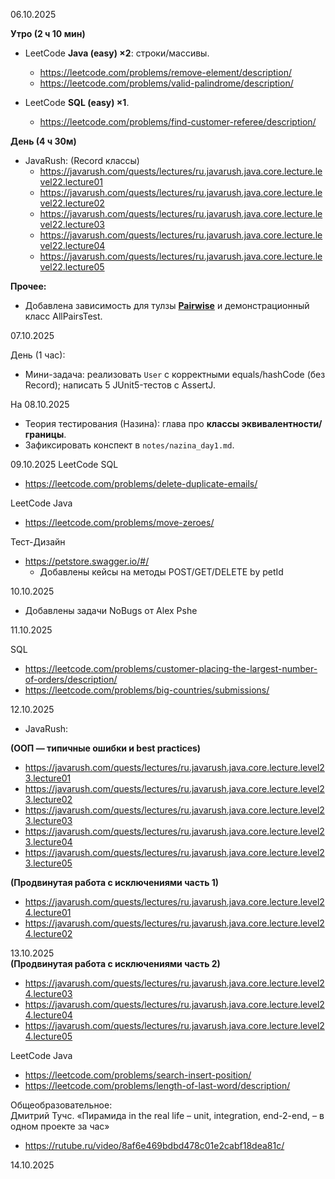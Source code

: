 06.10.2025

**Утро (2 ч 10 мин)**

- LeetCode **Java (easy) ×2**: строки/массивы.
    - https://leetcode.com/problems/remove-element/description/
    - https://leetcode.com/problems/valid-palindrome/description/

- LeetCode **SQL (easy) ×1**.
    - https://leetcode.com/problems/find-customer-referee/description/

**День (4 ч 30м)**

- JavaRush: (Record классы)
    - https://javarush.com/quests/lectures/ru.javarush.java.core.lecture.level22.lecture01
    - https://javarush.com/quests/lectures/ru.javarush.java.core.lecture.level22.lecture02
    - https://javarush.com/quests/lectures/ru.javarush.java.core.lecture.level22.lecture03
    - https://javarush.com/quests/lectures/ru.javarush.java.core.lecture.level22.lecture04
    - https://javarush.com/quests/lectures/ru.javarush.java.core.lecture.level22.lecture05

**Прочее:**

- Добавлена зависимость для тулзы [**Pairwise**](https://github.com/pavelicii/allpairs4j) и демонстрационный класс
  AllPairsTest.

07.10.2025

День (1 час):
- Мини-задача: реализовать `User` с корректными equals/hashCode (без Record); написать 5 JUnit5-тестов с AssertJ.

На 08.10.2025
- Теория тестирования (Назина): глава про **классы эквивалентности/границы**.
- Зафиксировать конспект в `notes/nazina_day1.md`.

09.10.2025
LeetCode SQL
- https://leetcode.com/problems/delete-duplicate-emails/

LeetCode Java
- https://leetcode.com/problems/move-zeroes/

Тест-Дизайн
- https://petstore.swagger.io/#/
  - Добавлены кейсы на методы POST/GET/DELETE by petId

10.10.2025
- Добавлены задачи NoBugs от Alex Pshe

11.10.2025

SQL
 - https://leetcode.com/problems/customer-placing-the-largest-number-of-orders/description/
 - https://leetcode.com/problems/big-countries/submissions/

12.10.2025
- JavaRush:<br>

<b>(ООП — типичные ошибки и best practices)</b>
- https://javarush.com/quests/lectures/ru.javarush.java.core.lecture.level23.lecture01
- https://javarush.com/quests/lectures/ru.javarush.java.core.lecture.level23.lecture02
- https://javarush.com/quests/lectures/ru.javarush.java.core.lecture.level23.lecture03
- https://javarush.com/quests/lectures/ru.javarush.java.core.lecture.level23.lecture04
- https://javarush.com/quests/lectures/ru.javarush.java.core.lecture.level23.lecture05<br>

<b>(Продвинутая работа с исключениями часть 1)</b>
 - https://javarush.com/quests/lectures/ru.javarush.java.core.lecture.level24.lecture01
 - https://javarush.com/quests/lectures/ru.javarush.java.core.lecture.level24.lecture02

13.10.2025<br>
<b>(Продвинутая работа с исключениями часть 2)</b>
  - https://javarush.com/quests/lectures/ru.javarush.java.core.lecture.level24.lecture03
  - https://javarush.com/quests/lectures/ru.javarush.java.core.lecture.level24.lecture04
  - https://javarush.com/quests/lectures/ru.javarush.java.core.lecture.level24.lecture05

LeetCode Java
- https://leetcode.com/problems/search-insert-position/
- https://leetcode.com/problems/length-of-last-word/description/

Общеобразовательное:<br>
Дмитрий Тучс. «Пирамида in the real life – unit, integration, end-2-end, – в одном проекте за час»
- https://rutube.ru/video/8af6e469bdbd478c01e2cabf18dea81c/

14.10.2025
